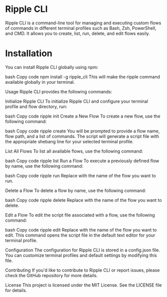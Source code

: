 # Ripple CLI
Ripple CLI is a command-line tool for managing and executing custom flows of commands in different terminal profiles such as Bash, Zsh, PowerShell, and CMD. It allows you to create, list, run, delete, and edit flows easily.

# Installation
You can install Ripple CLI globally using npm:

bash
Copy code
npm install -g ripple_cli
This will make the ripple command available globally in your terminal.

Usage
Ripple CLI provides the following commands:

Initialize Ripple CLI
To initialize Ripple CLI and configure your terminal profile and flow directory, run:

bash
Copy code
ripple init
Create a New Flow
To create a new flow, use the following command:

bash
Copy code
ripple create
You will be prompted to provide a flow name, flow path, and a list of commands. The script will generate a script file with the appropriate shebang line for your selected terminal profile.

List All Flows
To list all available flows, use the following command:

bash
Copy code
ripple list
Run a Flow
To execute a previously defined flow by name, use the following command:

bash
Copy code
ripple run <flowName>
Replace <flowName> with the name of the flow you want to run.

Delete a Flow
To delete a flow by name, use the following command:

bash
Copy code
ripple delete <flowName>
Replace <flowName> with the name of the flow you want to delete.

Edit a Flow
To edit the script file associated with a flow, use the following command:

bash
Copy code
ripple edit <flowName>
Replace <flowName> with the name of the flow you want to edit. This command opens the script file in the default text editor for your terminal profile.

Configuration
The configuration for Ripple CLI is stored in a config.json file. You can customize terminal profiles and default settings by modifying this file.

Contributing
If you'd like to contribute to Ripple CLI or report issues, please check the GitHub repository for more details.

License
This project is licensed under the MIT License. See the LICENSE file for details.

